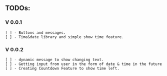 ## TODOs:
 ### V 0.0.1
    [ ] - Buttons and messages.
    [ ] - Time&date library and simple show time feature.
 ### V 0.0.2
    [ ] - dynamic message to show changing text.
    [ ] - Getting input from user in the form of date & time in the future
    [ ] - Creating Countdown Feature to show time left.


